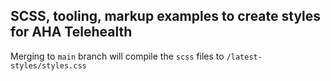 ## SCSS, tooling, markup examples to create styles for AHA Telehealth

Merging to `main` branch will compile the `scss` files to `/latest-styles/styles.css`
